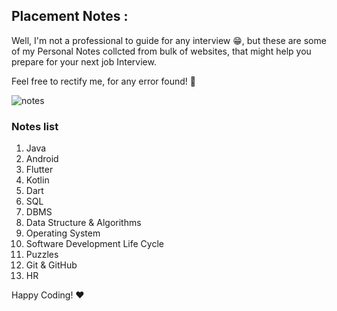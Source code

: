 ## Placement Notes :
Well, I'm not a professional to guide for any interview 😁, but these are some of my Personal Notes collcted from bulk of websites, that might help you prepare for your next job Interview.

Feel free to rectify me, for any error found! 🤞

![notes](https://user-images.githubusercontent.com/36065206/147857388-a36b2c52-65ab-47fa-8567-20285d571032.png)

### Notes list 
1. Java
2. Android
3. Flutter
4. Kotlin
5. Dart
6. SQL
7. DBMS
8. Data Structure & Algorithms
9. Operating System
10. Software Development Life Cycle
11. Puzzles
12. Git & GitHub
13. HR

Happy Coding! ❤️
